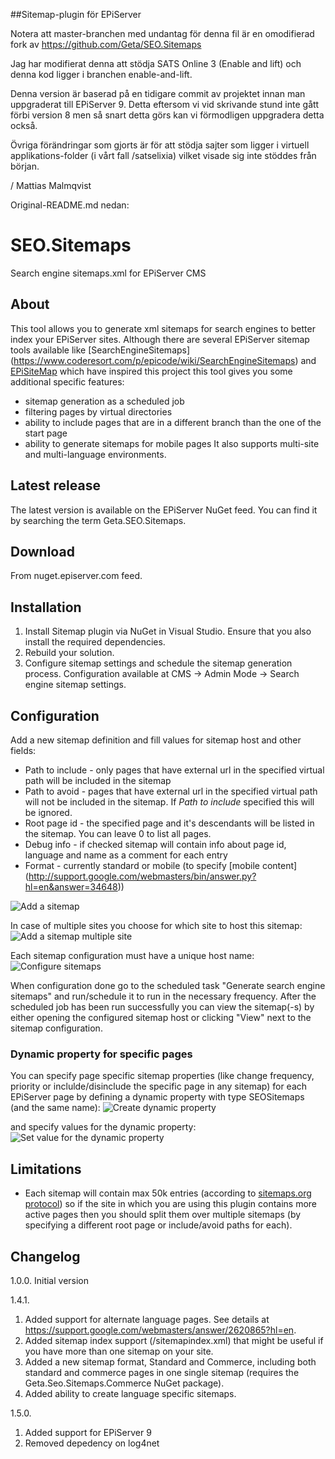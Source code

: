 ##Sitemap-plugin för EPiServer

Notera att master-branchen med undantag för denna fil är en omodifierad fork av https://github.com/Geta/SEO.Sitemaps

Jag har modifierat denna att stödja SATS Online 3 (Enable and lift) och denna kod ligger i branchen enable-and-lift.

Denna version är baserad på en tidigare commit av projektet innan man uppgraderat till EPiServer 9. Detta eftersom vi vid skrivande stund inte gått förbi version 8 men så snart detta görs kan vi förmodligen uppgradera detta också.

Övriga förändringar som gjorts är för att stödja sajter som ligger i virtuell applikations-folder (i vårt fall /satselixia) vilket visade sig inte stöddes från början.

/ Mattias Malmqvist

Original-README.md nedan:

SEO.Sitemaps
============

Search engine sitemaps.xml for EPiServer CMS

## About
This tool allows you to generate xml sitemaps for search engines to better index your EPiServer sites. Although there are several EPiServer sitemap tools available like [SearchEngineSitemaps] (https://www.coderesort.com/p/epicode/wiki/SearchEngineSitemaps) and [EPiSiteMap](http://episitemap.codeplex.com/) which have inspired this project this tool gives you some additional specific features:  
* sitemap generation as a scheduled job
* filtering pages by virtual directories
* ability to include pages that are in a different branch than the one of the start page
* ability to generate sitemaps for mobile pages
It also supports multi-site and multi-language environments.

## Latest release
The latest version is available on the EPiServer NuGet feed. You can find it by searching the term Geta.SEO.Sitemaps.

## Download
From nuget.episerver.com feed.

## Installation
1. Install Sitemap plugin via NuGet in Visual Studio. Ensure that you also install the required dependencies.
2. Rebuild your solution.
3. Configure sitemap settings and schedule the sitemap generation process. Configuration available at CMS ->  Admin Mode -> Search engine sitemap settings.

## Configuration
Add a new sitemap definition and fill values for sitemap host and other fields:   
* Path to include - only pages that have external url in the specified virtual path will be included in the sitemap  
* Path to avoid - pages that have external url in the specified virtual path will not be included in the sitemap. If _Path to include_ specified this will be ignored.  
* Root page id - the specified page and it's descendants will be listed in the sitemap. You can leave 0 to list all pages. 
* Debug info - if checked sitemap will contain info about page id, language and name as a comment for each entry   
* Format - currently standard or mobile (to specify [mobile content] (http://support.google.com/webmasters/bin/answer.py?hl=en&answer=34648))

![Add a sitemap](/Geta.SEO.Sitemaps/Screenshots/SitemapAdd.png?raw=true)

In case of multiple sites you choose for which site to host this sitemap:   
![Add a sitemap multiple site](/Geta.SEO.Sitemaps/Screenshots/SitemapAddMultiSite.png?raw=true)

Each sitemap configuration must have a unique host name:
![Configure sitemaps](/Geta.SEO.Sitemaps/Screenshots/SitemapConfigure.png?raw=true)

When configuration done go to the scheduled task "Generate search engine sitemaps" and run/schedule it to run in the necessary frequency. After the scheduled job has been run successfully you can view the sitemap(-s) by either opening the configured sitemap host or clicking "View" next to the sitemap configuration.

### Dynamic property for specific pages
You can specify page specific sitemap properties (like change frequency, priority or inclulde/disinclude the specific page in any sitemap) for each EPiServer page by defining a dynamic property with type SEOSitemaps (and the same name):
![Create dynamic property](/Geta.SEO.Sitemaps/Screenshots/SitemapDynamicPropertyDefine.png?raw=true)

and specify values for the dynamic property:
![Set value for the dynamic property](/Geta.SEO.Sitemaps/Screenshots/SitemapDynamicPropertyOnPage.PNG?raw=true)

## Limitations
* Each sitemap will contain max 50k entries (according to [sitemaps.org protocol](http://www.sitemaps.org/protocol.html#index)) so if the site in which you are using this plugin contains more active pages then you should split them over multiple sitemaps (by specifying a different root page or include/avoid paths for each).

## Changelog
1.0.0. Initial version

1.4.1. 
  1. Added support for alternate language pages. See details at https://support.google.com/webmasters/answer/2620865?hl=en.
  2. Added sitemap index support (/sitemapindex.xml) that might be useful if you have more than one sitemap on your site.
  3. Added a new sitemap format, Standard and Commerce, including both standard and commerce pages in one single sitemap (requires the Geta.Seo.Sitemaps.Commerce NuGet package).
  4. Added ability to create language specific sitemaps.

1.5.0.
  1. Added support for EPiServer 9
  2. Removed depedency on log4net
